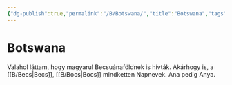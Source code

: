 ```yaml
---
{"dg-publish":true,"permalink":"/B/Botswana/","title":"Botswana","tags":["dg_uploaded"],"created":"2023-11-21T10:04","updated":"2023-11-21T10:04"}
---
```



# Botswana

Valahol láttam, hogy magyarul Becsuánaföldnek is hívták. Akárhogy is, a [[B/Becs\|Becs]], [[B/Bocs\|Bocs]] mindketten Napnevek. Ana pedig Anya.  